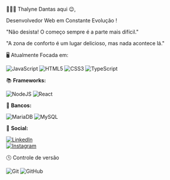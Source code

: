 👩🏽‍💻 Thalyne Dantas aqui 😉,

Desenvolvedor Web em Constante Evolução !


"Não desista! O começo sempre é a parte mais difícil."

"A zona de conforto é um lugar delicioso, mas nada acontece lá."





🖥️ Atualmente Focada em:

  ![JavaScript](https://img.shields.io/badge/javascript-%23323330.svg?style=for-the-badge&logo=javascript&logoColor=%23F7DF1E)
  ![HTML5](https://img.shields.io/badge/html5-%23E34F26.svg?style=for-the-badge&logo=html5&logoColor=white)
  ![CSS3](https://img.shields.io/badge/css3-%231572B6.svg?style=for-the-badge&logo=css3&logoColor=white)
  ![TypeScript](https://img.shields.io/badge/typescript-%23007ACC.svg?style=for-the-badge&logo=typescript&logoColor=white)

  📚 **Frameworks:**
  
![NodeJS](https://img.shields.io/badge/node.js-6DA55F?style=for-the-badge&logo=node.js&logoColor=white)
![React](https://img.shields.io/badge/react-%2320232a.svg?style=for-the-badge&logo=react&logoColor=%2361DAFB)


💾 **Bancos:**

![MariaDB](https://img.shields.io/badge/MariaDB-003545?style=for-the-badge&logo=mariadb&logoColor=white)
![MySQL](https://img.shields.io/badge/mysql-%2300f.svg?style=for-the-badge&logo=mysql&logoColor=white)


💬 **Social:**

<a href="https://www.linkedin.com/in/thalyne-dantas-81316b297/">![LinkedIn](https://img.shields.io/badge/linkedin-%230077B5.svg?style=for-the-badge&logo=linkedin&logoColor=white)</a>  
<a href="https://www.instagram.com/thalynedantas/">![Instagram](https://img.shields.io/badge/Instagram-%23E4405F.svg?style=for-the-badge&logo=Instagram&logoColor=white)</a>


🕓 Controle de versão

![Git](https://img.shields.io/badge/git-%23F05033.svg?style=for-the-badge&logo=git&logoColor=white)
![GitHub](https://img.shields.io/badge/github-%23121011.svg?style=for-the-badge&logo=github&logoColor=white)



<!---
Thalynedantas/Thalynedantas is a ✨ special ✨ repository because its `README.md` (this file) appears on your GitHub profile.
You can click the Preview link to take a look at your changes.
--->
